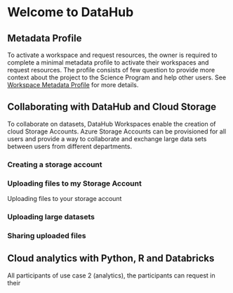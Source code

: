 # Welcome to DataHub

## Metadata Profile

To activate a workspace and request resources, the owner is required to complete a minimal metadata profile to activate their workspaces and request resources. The profile consists of few question to provide more context about the project to the Science Program and help other users. See [Workspace Metadata Profile](Metadata/Workspace_Profile.md) for more details.

## Collaborating with DataHub and Cloud Storage

To collaborate on datasets, DataHub Workspaces enable the creation of cloud Storage Accounts. Azure Storage Accounts can be provisioned for all users and provide a way to collaborate and exchange large data sets between users from different departments.

### Creating a storage account

### Uploading files to my Storage Account

Uploading files to your storage account 

### Uploading large datasets

### Sharing uploaded files

## Cloud analytics with Python, R and Databricks

All participants of use case 2 (analytics), the participants can request in their 